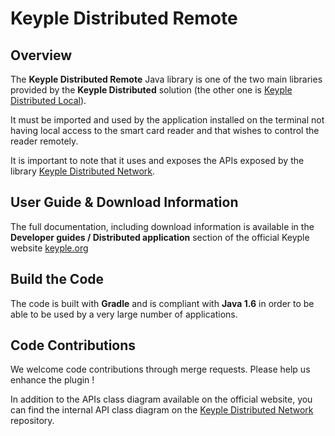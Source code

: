 # Keyple Distributed Remote

## Overview

The **Keyple Distributed Remote** Java library is one of the two main libraries provided by the **Keyple Distributed** solution (the other one is [Keyple Distributed Local](../local/README.md)).

It must be imported and used by the application installed on the terminal not having local access to the smart card reader and that wishes to control the reader remotely.

It is important to note that it uses and exposes the APIs exposed by the library [Keyple Distributed Network](../network/README.md).

## User Guide & Download Information

The full documentation, including download information is available in the **Developer guides / Distributed application** section of the official Keyple website [keyple.org](https://keyple.org)

## Build the Code

The code is built with **Gradle** and is compliant with **Java 1.6** in order to be able to be used by a very large number of applications.

## Code Contributions

We welcome code contributions through merge requests. Please help us enhance the plugin !

In addition to the APIs class diagram available on the official website, you can find the internal API class diagram on the [Keyple Distributed Network](../network/README.md) repository.
